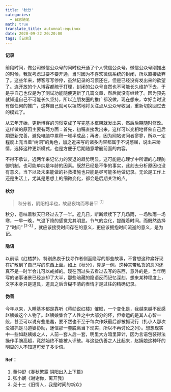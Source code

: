 ```yaml
---
title: '秋分'
categories:
  - 日志随笔
math: true
translate_title: autumnal-equinox
date: 2020-09-22 20:20:00
tags: [日志]
---
```


#### 记录

前段时间，做公司微信公众号的同时也开通了个人微信公众号。微信公众号刚推出的时候，我就考虑过要不要开通，当时因为不喜欢微信系统的封闭，所以直接放弃了。这些年来，博客写写停停，虽然记录的习惯还在，但是已经没有发出来的欲望了。连开放的个人博客都疏于打理，封闭的公众号自然也不可能长久维护下去，于是乎自己也仅是为了测试功能随便更新了几篇文章，然后就没有继续了。因为预先就知道自己不可能长久坚持，所以连朋友圈的推广都没做，现在想来，幸好当时没有做任何的推广，这样自己就可以坦然地将关注点从公众号收回，重新切换回过去的模式了。

从去年开始，更新博客的习惯变成了写完基本框架就发出来，然后后期随时修改。这样做的原因主要有两方面：首先，初稿直接发出来，这样可以变相地督催自己后期更新完善，避免电脑中累积一堆半成品；再者，因为网站访问者寥寥，所以一定程度上充当着“树洞”的角色，加之近来写的诸多内容都属于不说憋屈，说出来矫情，选择这种更新模式，也是方便于后期随意增删前面的内容。

不得不承认，近两年来记忆力的衰退的趋势明显。这可能是心理学中所谓的心理防御机制，也可能单纯是年龄的因素。既然已经是不争的事实，此刻去分析原因也没有意义，当下以及未来能做的补救措施也只能是尽可能多地做记录。无论是工作上还是生活上，尤其是思想上的细微变化，都会是后期关注的点。

#### 秋分

> 秋分者，阴阳相半也，故昼夜均而寒暑平 <sup>[1]</sup>

秋分，意味着秋天已经过去了一半。近几日，断断续续下了几场雨，一场秋雨一场寒，一早一晚，气温下降的感觉尤其明显。节气的变化，提醒着时间。而既然选择了“时间” <sup>[2-3]</sup> ，就应该接受时间存在的意义，更应该拥抱时间流逝的意义，是为记。

#### 隐语

以前读《红楼梦》，特别热衷于找寻作者侧面隐写的那些故事，不曾想这种癖好现在扩散到了自己写的东西上面。如上《秋分》，算是一例。这种夹带私货的恶习还真不是一时半会儿可以戒掉的。现在回过头去看过去写的东西，意外的是，当年明写的诸事诸景已经忘却了大半，那些暗藏的隐语反而记忆深刻。想来某种程度上，文字本身只是道具，道具之后含糊不清的表情才是过往的精确记录。

#### 伪善

今年以来，入睡基本都是靠听《蒋勋说红楼》催眠，一个变化是，我越来越不反感赵姨娘这个人物了。赵姨娘集合了人性之中大部分的坏，但幸运的是其人心智一般，甚至可以说有些愚蠢，要不然也不至于每次作妖最后都被抓现行（扎小人那次没被抓是马道婆协助，迷信那一套脱离当下现实，所以不再讨论之列）。想想现实中一些如赵姨娘之人，人前一套人后一套，明里大方暗里算计，因为言语包装得法操作手腕高超，竟然始终不能被人识破。与这些伪善之人比起来，赵姨娘这种坏的明显的人不知道可爱了多少倍。

#### Ref：

1. 董仲舒《春秋繁露·阴阳出入上下篇》
2. 张小娴《谢谢你，离开我》
3. 尧十三《旧情人，我是时间的新欢》

